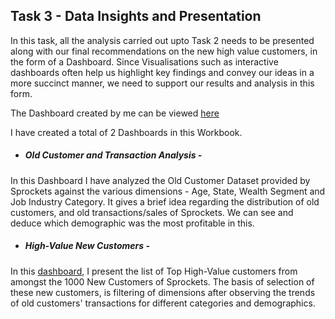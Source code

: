 ## Task 3 - Data Insights and Presentation

In this task, all the analysis carried out upto Task 2 needs to be presented along with our final recommendations on the new high value customers, in the form of a Dashboard. Since Visualisations such as interactive dashboards often help us highlight key findings and convey our ideas in a more succinct manner, we need to support our results and analysis in this form.

The Dashboard created by me can be viewed [here](https://public.tableau.com/profile/karan.rakesh.gupta#!/vizhome/KPMG-DataAnalysisandInsights/OldCustomerandTransactionAnalysis)

I have created a total of 2 Dashboards in this Workbook.

- ##### Old Customer and Transaction Analysis - 
In this Dashboard I have analyzed the Old Customer Dataset provided by Sprockets against the various dimensions - Age, State, Wealth Segment and Job Industry Category. It gives a brief idea regarding the distribution of old customers, and old transactions/sales of Sprockets. We can see and deduce which demographic was the most profitable in this.

- ##### High-Value New Customers - 
In this [dashboard](https://public.tableau.com/profile/karan.rakesh.gupta#!/vizhome/KPMG-DataAnalysisandInsights/OldCustomerandTransactionAnalysis), I present the list of Top High-Value customers from amongst the 1000 New Customers of Sprockets. The basis of selection of these new customers, is filtering of dimensions after observing the trends of old customers' transactions for different categories and demographics. 
